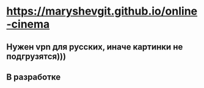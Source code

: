 # https://maryshevgit.github.io/online-cinema

## Нужен vpn для русских, иначе картинки не подгрузятся)))

## В разработке


